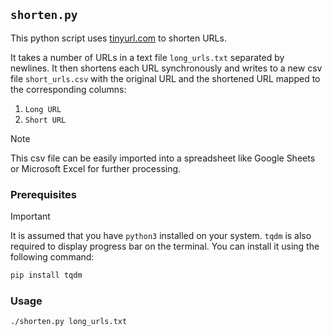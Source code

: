 ## `shorten.py`

This python script uses [tinyurl.com](https://tinyurl.com/) to shorten URLs.

It takes a number of URLs in a text file `long_urls.txt` separated by newlines. It then shortens each URL synchronously and writes to a new csv file `short_urls.csv` with the original URL and the shortened URL mapped to the corresponding columns:

1. `Long URL`
2. `Short URL`

> [!NOTE]
> This csv file can be easily imported into a spreadsheet like Google Sheets or Microsoft Excel for further processing.

### Prerequisites

> [!IMPORTANT]
> It is assumed that you have `python3` installed on your system. `tqdm` is also required to display progress bar on the terminal. You can install it using the following command:

```bash
pip install tqdm
```

### Usage

```bash
./shorten.py long_urls.txt
```
